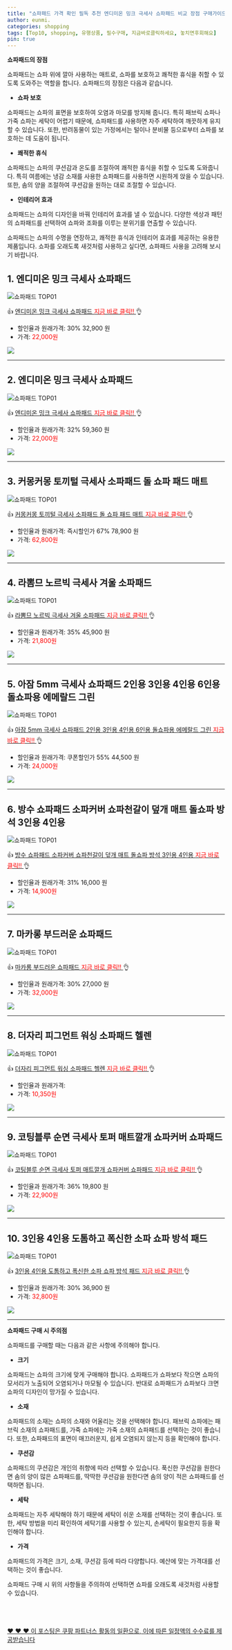 ```yaml
---
title: "쇼파패드 가격 확인 필독 추천 엔디미온 밍크 극세사 쇼파패드 비교 장점 구매가이드"
author: eunmi.
categories: shopping
tags: [Top10, shopping, 유행상품, 필수구매, 지금바로클릭하세요, 놓치면후회해요]
pin: true
---
```

**쇼파패드의 장점**

쇼파패드는 쇼파 위에 깔아 사용하는 매트로, 쇼파를 보호하고 쾌적한 휴식을 취할 수 있도록 도와주는 역할을 합니다. 쇼파패드의 장점은 다음과 같습니다.

* **쇼파 보호**

쇼파패드는 쇼파의 표면을 보호하여 오염과 마모를 방지해 줍니다. 특히 패브릭 쇼파나 가죽 쇼파는 세탁이 어렵기 때문에, 쇼파패드를 사용하면 자주 세탁하여 깨끗하게 유지할 수 있습니다. 또한, 반려동물이 있는 가정에서는 털이나 분비물 등으로부터 쇼파를 보호하는 데 도움이 됩니다.

* **쾌적한 휴식**

쇼파패드는 쇼파의 쿠션감과 온도를 조절하여 쾌적한 휴식을 취할 수 있도록 도와줍니다. 특히 여름에는 냉감 소재를 사용한 쇼파패드를 사용하면 시원하게 앉을 수 있습니다. 또한, 솜의 양을 조절하여 쿠션감을 원하는 대로 조절할 수 있습니다.

* **인테리어 효과**

쇼파패드는 쇼파의 디자인을 바꿔 인테리어 효과를 낼 수 있습니다. 다양한 색상과 패턴의 쇼파패드를 선택하여 쇼파와 조화를 이루는 분위기를 연출할 수 있습니다.

쇼파패드는 쇼파의 수명을 연장하고, 쾌적한 휴식과 인테리어 효과를 제공하는 유용한 제품입니다. 쇼파를 오래도록 새것처럼 사용하고 싶다면, 쇼파패드 사용을 고려해 보시기 바랍니다.

   

## 1. 엔디미온 밍크 극세사 쇼파패드

![쇼파패드 TOP01](https://thumbnail6.coupangcdn.com/thumbnails/remote/230x230ex/image/retail/images/2020/02/06/16/3/f91ad25a-7c14-4f7c-9aa0-10426ba02acf.jpg)


👍 [엔디미온 밍크 극세사 쇼파패드 <font color=red> 지금 바로 클릭!! </font> ](https://link.coupang.com/re/AFFSDP?lptag=AF3617701&subid=GithubCoopas&pageKey=1238599309&traceid=V0-153&itemId=2234183791&vendorItemId=70231743273) 👌 


- 할인율과 원래가격: 30%  32,900   원
- 가격: <span style='color:red'>22,000원</span>

[![](/discount_price.png)](https://link.coupang.com/re/AFFSDP?lptag=AF3617701&subid=GithubCoopas&pageKey=1238599309&traceid=V0-153&itemId=2234183791&vendorItemId=70231743273)

---


   

## 2. 엔디미온 밍크 극세사 쇼파패드

![쇼파패드 TOP01](https://thumbnail6.coupangcdn.com/thumbnails/remote/230x230ex/image/retail/images/2020/02/06/16/3/f91ad25a-7c14-4f7c-9aa0-10426ba02acf.jpg)


👍 [엔디미온 밍크 극세사 쇼파패드 <font color=red> 지금 바로 클릭!! </font> ](https://link.coupang.com/re/AFFSDP?lptag=AF3617701&subid=GithubCoopas&pageKey=1238599309&traceid=V0-153&itemId=2234183791&vendorItemId=70231743273) 👌 


- 할인율과 원래가격: 32%  59,360   원
- 가격: <span style='color:red'>22,000원</span>

[![](/discount_price.png)](https://link.coupang.com/re/AFFSDP?lptag=AF3617701&subid=GithubCoopas&pageKey=1238599309&traceid=V0-153&itemId=2234183791&vendorItemId=70231743273)

---


   

## 3. 커몽커몽 토끼털 극세사 소파패드 돌 쇼파 패드 매트

![쇼파패드 TOP01](https://thumbnail6.coupangcdn.com/thumbnails/remote/230x230ex/image/vendor_inventory/20aa/ec922de52b4d7e3d4f0295a62386280cfe01bf33a8233837dc6deeff60b2.png)


👍 [커몽커몽 토끼털 극세사 소파패드 돌 쇼파 패드 매트 <font color=red> 지금 바로 클릭!! </font> ](https://link.coupang.com/re/AFFSDP?lptag=AF3617701&subid=GithubCoopas&pageKey=7017929350&traceid=V0-153&itemId=17271107476&vendorItemId=84442241544) 👌 


- 할인율과 원래가격: 즉시할인가 67%  78,900   원
- 가격: <span style='color:red'>62,800원</span>

[![](/discount_price.png)](https://link.coupang.com/re/AFFSDP?lptag=AF3617701&subid=GithubCoopas&pageKey=7017929350&traceid=V0-153&itemId=17271107476&vendorItemId=84442241544)

---


   

## 4. 라뽐므 노르빅 극세사 겨울 소파패드

![쇼파패드 TOP01](https://thumbnail7.coupangcdn.com/thumbnails/remote/230x230ex/image/rs_quotation_api/6705/6a53fb3fe02bc952f794f0d020fec6defea707232b1fc30381fd7617ab74.jpg)


👍 [라뽐므 노르빅 극세사 겨울 소파패드 <font color=red> 지금 바로 클릭!! </font> ](https://link.coupang.com/re/AFFSDP?lptag=AF3617701&subid=GithubCoopas&pageKey=2310625403&traceid=V0-153&itemId=3984980531&vendorItemId=72392526914) 👌 


- 할인율과 원래가격: 35%  45,900   원
- 가격: <span style='color:red'>21,800원</span>

[![](/discount_price.png)](https://link.coupang.com/re/AFFSDP?lptag=AF3617701&subid=GithubCoopas&pageKey=2310625403&traceid=V0-153&itemId=3984980531&vendorItemId=72392526914)

---


   

## 5. 아잠 5mm 극세사 쇼파패드 2인용 3인용 4인용 6인용 돌쇼파용 에메랄드 그린

![쇼파패드 TOP01](https://thumbnail8.coupangcdn.com/thumbnails/remote/230x230ex/image/vendor_inventory/f527/ee9128b3f148fea6a577136418ac2b64a705362fbe52845163db39144c2d.jpg)


👍 [아잠 5mm 극세사 쇼파패드 2인용 3인용 4인용 6인용 돌쇼파용 에메랄드 그린 <font color=red> 지금 바로 클릭!! </font> ](https://link.coupang.com/re/AFFSDP?lptag=AF3617701&subid=GithubCoopas&pageKey=6899432643&traceid=V0-153&itemId=16589205659&vendorItemId=83774338220) 👌 


- 할인율과 원래가격: 쿠폰할인가 55%  44,500   원
- 가격: <span style='color:red'>24,000원</span>

[![](/discount_price.png)](https://link.coupang.com/re/AFFSDP?lptag=AF3617701&subid=GithubCoopas&pageKey=6899432643&traceid=V0-153&itemId=16589205659&vendorItemId=83774338220)

---


   

## 6. 방수 쇼파패드 소파커버 쇼파천갈이 덮개 매트 돌쇼파 방석 3인용 4인용

![쇼파패드 TOP01](https://thumbnail9.coupangcdn.com/thumbnails/remote/230x230ex/image/vendor_inventory/a026/3ecdd7dc341961c43701bcce4130431ec80c2d10e794310b900797cd25f5.jpg)


👍 [방수 쇼파패드 소파커버 쇼파천갈이 덮개 매트 돌쇼파 방석 3인용 4인용 <font color=red> 지금 바로 클릭!! </font> ](https://link.coupang.com/re/AFFSDP?lptag=AF3617701&subid=GithubCoopas&pageKey=6919397179&traceid=V0-153&itemId=16703580866&vendorItemId=85766737166) 👌 


- 할인율과 원래가격: 31%  16,000   원
- 가격: <span style='color:red'>14,900원</span>

[![](/discount_price.png)](https://link.coupang.com/re/AFFSDP?lptag=AF3617701&subid=GithubCoopas&pageKey=6919397179&traceid=V0-153&itemId=16703580866&vendorItemId=85766737166)

---


   

## 7. 마카롱 부드러운 쇼파패드

![쇼파패드 TOP01](https://thumbnail7.coupangcdn.com/thumbnails/remote/230x230ex/image/rs_quotation_api/4oabpp6k/2ffb561f6ef54bf5b61895308b250078.jpg)


👍 [마카롱 부드러운 쇼파패드 <font color=red> 지금 바로 클릭!! </font> ](https://link.coupang.com/re/AFFSDP?lptag=AF3617701&subid=GithubCoopas&pageKey=5258370892&traceid=V0-153&itemId=7465141503&vendorItemId=74755988082) 👌 


- 할인율과 원래가격: 30%  27,000   원
- 가격: <span style='color:red'>32,000원</span>

[![](/discount_price.png)](https://link.coupang.com/re/AFFSDP?lptag=AF3617701&subid=GithubCoopas&pageKey=5258370892&traceid=V0-153&itemId=7465141503&vendorItemId=74755988082)

---


   

## 8. 더자리 피그먼트 워싱 소파패드 헬렌

![쇼파패드 TOP01](https://thumbnail10.coupangcdn.com/thumbnails/remote/230x230ex/image/retail/images/2018/10/01/14/3/14b89943-b10a-459e-bec4-c469a754771b.jpg)


👍 [더자리 피그먼트 워싱 소파패드 헬렌 <font color=red> 지금 바로 클릭!! </font> ](https://link.coupang.com/re/AFFSDP?lptag=AF3617701&subid=GithubCoopas&pageKey=142385067&traceid=V0-153&itemId=414202553&vendorItemId=4016778458) 👌 


- 할인율과 원래가격: 
- 가격: <span style='color:red'>10,350원</span>

[![](/discount_price.png)](https://link.coupang.com/re/AFFSDP?lptag=AF3617701&subid=GithubCoopas&pageKey=142385067&traceid=V0-153&itemId=414202553&vendorItemId=4016778458)

---


   

## 9. 코팅블루 순면 극세사 토퍼 매트깔개 쇼파커버 쇼파패드

![쇼파패드 TOP01](https://thumbnail8.coupangcdn.com/thumbnails/remote/230x230ex/image/vendor_inventory/cb81/3336efd769840bb90e1ba0cada81f027e7454734bf4a398b91c1136fdc50.jpg)


👍 [코팅블루 순면 극세사 토퍼 매트깔개 쇼파커버 쇼파패드 <font color=red> 지금 바로 클릭!! </font> ](https://link.coupang.com/re/AFFSDP?lptag=AF3617701&subid=GithubCoopas&pageKey=7357999997&traceid=V0-153&itemId=18950464367&vendorItemId=86056512769) 👌 


- 할인율과 원래가격: 36%  19,800   원
- 가격: <span style='color:red'>22,900원</span>

[![](/discount_price.png)](https://link.coupang.com/re/AFFSDP?lptag=AF3617701&subid=GithubCoopas&pageKey=7357999997&traceid=V0-153&itemId=18950464367&vendorItemId=86056512769)

---


   

## 10. 3인용 4인용 도톰하고 폭신한 소파 쇼파 방석 패드

![쇼파패드 TOP01](https://thumbnail7.coupangcdn.com/thumbnails/remote/230x230ex/image/vendor_inventory/add8/584b1339dfb3ad3c6ab6a6501cb80fb88b7534f516d80f58014161300ce6.jpg)


👍 [3인용 4인용 도톰하고 폭신한 소파 쇼파 방석 패드 <font color=red> 지금 바로 클릭!! </font> ](https://link.coupang.com/re/AFFSDP?lptag=AF3617701&subid=GithubCoopas&pageKey=5203061595&traceid=V0-153&itemId=7256409673&vendorItemId=74547817993) 👌 


- 할인율과 원래가격: 30%  36,900   원
- 가격: <span style='color:red'>32,800원</span>

[![](/discount_price.png)](https://link.coupang.com/re/AFFSDP?lptag=AF3617701&subid=GithubCoopas&pageKey=5203061595&traceid=V0-153&itemId=7256409673&vendorItemId=74547817993)

---
**쇼파패드 구매 시 주의점**

쇼파패드를 구매할 때는 다음과 같은 사항에 주의해야 합니다.

* **크기**

쇼파패드는 쇼파의 크기에 맞게 구매해야 합니다. 쇼파패드가 쇼파보다 작으면 쇼파의 모서리가 노출되어 오염되거나 마모될 수 있습니다. 반대로 쇼파패드가 쇼파보다 크면 쇼파의 디자인이 망가질 수 있습니다.

* **소재**

쇼파패드의 소재는 쇼파의 소재와 어울리는 것을 선택해야 합니다. 패브릭 쇼파에는 패브릭 소재의 쇼파패드를, 가죽 쇼파에는 가죽 소재의 쇼파패드를 선택하는 것이 좋습니다. 또한, 쇼파패드의 표면이 매끄러운지, 쉽게 오염되지 않는지 등을 확인해야 합니다.

* **쿠션감**

쇼파패드의 쿠션감은 개인의 취향에 따라 선택할 수 있습니다. 푹신한 쿠션감을 원한다면 솜의 양이 많은 쇼파패드를, 딱딱한 쿠션감을 원한다면 솜의 양이 적은 쇼파패드를 선택하면 됩니다.

* **세탁**

쇼파패드는 자주 세탁해야 하기 때문에 세탁이 쉬운 소재를 선택하는 것이 좋습니다. 또한, 세탁 방법을 미리 확인하여 세탁기를 사용할 수 있는지, 손세탁이 필요한지 등을 확인해야 합니다.

* **가격**

쇼파패드의 가격은 크기, 소재, 쿠션감 등에 따라 다양합니다. 예산에 맞는 가격대를 선택하는 것이 좋습니다.

쇼파패드 구매 시 위의 사항들을 주의하여 선택하면 쇼파를 오래도록 새것처럼 사용할 수 있습니다.<br><br><br><br><br> [ ❤ ❤ ❤ 이 포스팅은 쿠팡 파트너스 활동의 일환으로, 이에 따른 일정액의 수수료를 제공받습니다](https://link.coupang.com/a/bcEFyh)